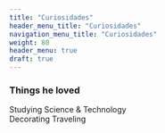 ```yaml
---
title: "Curiosidades"
header_menu_title: "Curiosidades"
navigation_menu_title: "Curiosidades"
weight: 80
header_menu: true
draft: true
---
```


### Things he loved
Studying Science & Technology  
Decorating
Traveling
